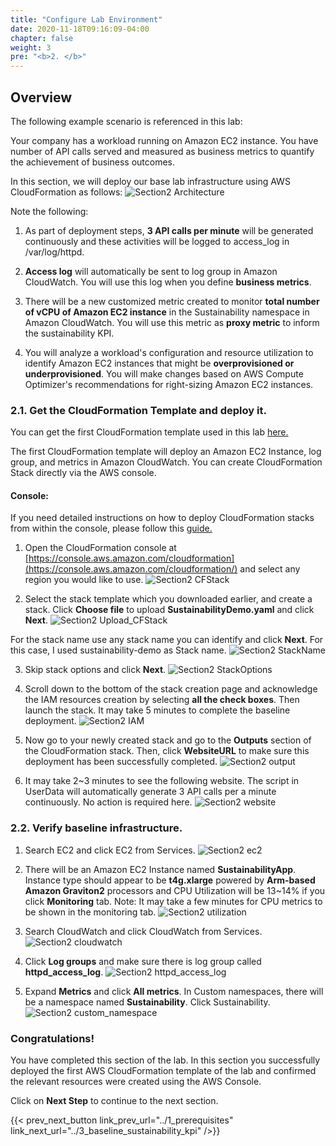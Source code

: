```yaml
---
title: "Configure Lab Environment"
date: 2020-11-18T09:16:09-04:00
chapter: false
weight: 3
pre: "<b>2. </b>"
---
```



## Overview
The following example scenario is referenced in this lab:

Your company has a workload running on Amazon EC2 instance. You have number of API calls served and measured as business metrics to quantify the achievement of business outcomes.

In this section, we will deploy our base lab infrastructure using AWS CloudFormation as follows:
![Section2 Architecture](/Sustainability/200_optimize_ec2_using_cloudwatch_compute_optimizer/Images/section2/lab_architecture.png)

Note the following:

1. As part of deployment steps, **3 API calls per minute** will be generated continuously and these activities will be logged to access_log in /var/log/httpd.

2. **Access log** will automatically be sent to log group in Amazon CloudWatch. You will use this log when you define **business metrics**.

3. There will be a new customized metric created to monitor **total number of vCPU of Amazon EC2 instance** in the Sustainability namespace in Amazon CloudWatch. You will use this metric as **proxy metric** to inform the sustainability KPI.

4. You will analyze a workload's configuration and resource utilization to identify Amazon EC2 instances that might be **overprovisioned or underprovisioned**. You will make changes based on AWS Compute Optimizer's recommendations for right-sizing Amazon EC2 instances.


### 2.1. Get the CloudFormation Template and deploy it.

You can get the first CloudFormation template used in this lab [here.](/Sustainability/200_optimize_ec2_using_cloudwatch_compute_optimizer/Code/SustainabilityDemo.yaml "Section2 CFTemplate")

The first CloudFormation template will deploy an Amazon EC2 Instance, log group, and metrics in Amazon CloudWatch. You can create CloudFormation Stack directly via the AWS console.

#### Console:

If you need detailed instructions on how to deploy CloudFormation stacks from within the console, please follow this [guide.](https://docs.aws.amazon.com/AWSCloudFormation/latest/UserGuide/cfn-console-create-stack.html)

1. Open the CloudFormation console at [https://console.aws.amazon.com/cloudformation](https://console.aws.amazon.com/cloudformation/) and select any region you would like to use.
![Section2 CFStack](/Sustainability/200_optimize_ec2_using_cloudwatch_compute_optimizer/Images/section2/CFStack.png)

2. Select the stack template which you downloaded earlier, and create a stack. Click **Choose file** to upload **SustainabilityDemo.yaml** and click **Next**.
![Section2 Upload_CFStack](/Sustainability/200_optimize_ec2_using_cloudwatch_compute_optimizer/Images/section2/upload_CFStack.png)

For the stack name use any stack name you can identify and click **Next**. For this case, I used sustainability-demo as Stack name.
![Section2 StackName](/Sustainability/200_optimize_ec2_using_cloudwatch_compute_optimizer/Images/section2/stackName.png)

3. Skip stack options and click **Next**.
![Section2 StackOptions](/Sustainability/200_optimize_ec2_using_cloudwatch_compute_optimizer/Images/section2/stackOptions.png)

4. Scroll down to the bottom of the stack creation page and acknowledge the IAM resources creation by selecting **all the check boxes**. Then launch the stack. It may take 5 minutes to complete the baseline deployment.
![Section2 IAM](/Sustainability/200_optimize_ec2_using_cloudwatch_compute_optimizer/Images/section2/IAM.png)

5. Now go to your newly created stack and go to the **Outputs** section of the CloudFormation stack. Then, click **WebsiteURL** to make sure this deployment has been successfully completed.
![Section2 output](/Sustainability/200_optimize_ec2_using_cloudwatch_compute_optimizer/Images/section2/output.png)

6. It may take 2~3 minutes to see the following website. The script in UserData will automatically generate 3 API calls per a minute continuously. No action is required here.
![Section2 website](/Sustainability/200_optimize_ec2_using_cloudwatch_compute_optimizer/Images/section2/website.png)


### 2.2. Verify baseline infrastructure.

1. Search EC2 and click EC2 from Services.
![Section2 ec2](/Sustainability/200_optimize_ec2_using_cloudwatch_compute_optimizer/Images/section2/ec2.png)

2. There will be an Amazon EC2 Instance named **SustainabilityApp**. Instance type should appear to be **t4g.xlarge** powered by **Arm-based Amazon Graviton2** processors and CPU Utilization will be 13~14% if you click **Monitoring** tab. Note: It may take a few minutes for CPU metrics to be shown in the monitoring tab.
![Section2 utilization](/Sustainability/200_optimize_ec2_using_cloudwatch_compute_optimizer/Images/section2/utilization.png)

3. Search CloudWatch and click CloudWatch from Services.
![Section2 cloudwatch](/Sustainability/200_optimize_ec2_using_cloudwatch_compute_optimizer/Images/section2/cloudwatch.png)

4. Click **Log groups** and make sure there is log group called **httpd_access_log**.
![Section2 httpd_access_log](/Sustainability/200_optimize_ec2_using_cloudwatch_compute_optimizer/Images/section2/httpd_access_log.png)

5. Expand **Metrics** and click **All metrics**. In Custom namespaces, there will be a namespace named **Sustainability**. Click Sustainability.
![Section2 custom_namespace](/Sustainability/200_optimize_ec2_using_cloudwatch_compute_optimizer/Images/section2/custom_namespace.png)


### Congratulations!
You have completed this section of the lab. In this section you successfully deployed the first AWS CloudFormation template of the lab and confirmed the relevant resources were created using the AWS Console.

Click on **Next Step** to continue to the next section.

{{< prev_next_button link_prev_url="../1_prerequisites" link_next_url="../3_baseline_sustainability_kpi" />}}
